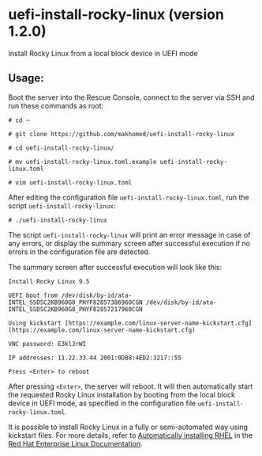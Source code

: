 
# uefi-install-rocky-linux (version 1.2.0)
Install Rocky Linux from a local block device in UEFI mode

## Usage:
Boot the server into the Rescue Console, connect to the server via SSH and run these commands as root:
```
# cd ~

# git clone https://github.com/makhomed/uefi-install-rocky-linux

# cd uefi-install-rocky-linux/

# mv uefi-install-rocky-linux.toml.example uefi-install-rocky-linux.toml

# vim uefi-install-rocky-linux.toml
```
After editing the configuration file ```uefi-install-rocky-linux.toml```, run the script ```uefi-install-rocky-linux```:
```
# ./uefi-install-rocky-linux
```
The script ```uefi-install-rocky-linux``` will print an error message in case of any errors, 
or display the summary screen after successful execution if no errors in the configuration file are detected.

The summary screen after successful execution will look like this:
```
Install Rocky Linux 9.5

UEFI boot from /dev/disk/by-id/ata-INTEL_SSDSC2KB960G8_PHYF82857386960CGN /dev/disk/by-id/ata-INTEL_SSDSC2KB960G8_PHYF82857217960CGN

Using kickstart [https://example.com/linux-server-name-kickstart.cfg](https://example.com/linux-server-name-kickstart.cfg)

VNC password: E3klJrWI

IP addresses: 11.22.33.44 2001:0DB8:4ED2:3217::55

Press <Enter> to reboot
```
After pressing `<Enter>`, the server will reboot. It will then automatically start the requested Rocky Linux installation by booting from the local block device in UEFI mode, as specified in the configuration file ```uefi-install-rocky-linux.toml```.

It is possible to install Rocky Linux in a fully or semi-automated way using kickstart files. For more details, refer to [Automatically installing RHEL](https://docs.redhat.com/en/documentation/red_hat_enterprise_linux/9/html-single/automatically_installing_rhel/index) in the [Red Hat Enterprise Linux Documentation](https://docs.redhat.com/en/documentation/red_hat_enterprise_linux/).
